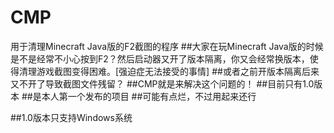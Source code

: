 # CMP
用于清理Minecraft Java版的F2截图的程序
##大家在玩Minecraft Java版的时候是不是经常不小心按到F2？然后启动器又开了版本隔离，你又会经常换版本，使得清理游戏截图变得困难。[强迫症无法接受的事情]
##或者之前开版本隔离后来又不开了导致截图文件残留？
##CMP就是来解决这个问题的！
##目前只有1.0版本
##是本人第一个发布的项目
##可能有点烂，不过用起来还行

##1.0版本只支持Windows系统
